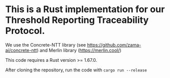 # This is a Rust implementation for our Threshold Reporting Traceability Protocol.

We use the Concrete-NTT library (see https://github.com/zama-ai/concrete-ntt) and Merlin library (https://merlin.cool/)

This code requires a Rust version >= 1.67.0.

After cloning the repository, run the code with
`cargo run --release`
